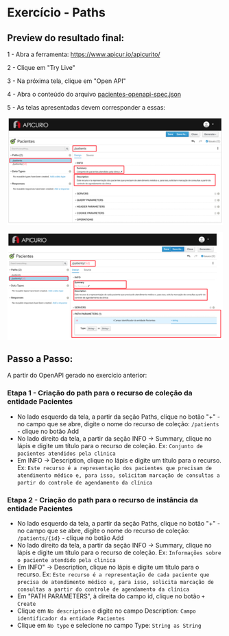 # Exercício - Paths

## Preview do resultado final:

1 - Abra a ferramenta:
https://www.apicur.io/apicurito/

2 - Clique em "Try Live"

3 - Na próxima tela, clique em "Open API"
 
4 - Abra o conteúdo do arquivo [pacientes-openapi-spec.json](pacientes-openapi-spec.json)

5 - As telas apresentadas devem corresponder a essas:

![print01.png](print01.png)

![print02.png](print02.png)

## Passo a Passo:

A partir do OpenAPI gerado no exercício anterior:

### Etapa 1 - Criação do path para o recurso de coleção da entidade Pacientes

* No lado esquerdo da tela, a partir da seção Paths, clique no botão "+" - no campo que se abre, digite o nome do recurso de coleção: `/patients` - clique no botão Add
* No lado direito da tela, a partir da seção INFO -> Summary, clique no lápis e digite um título para o recurso de coleção. Ex: `Conjunto de pacientes atendidos pela clinica`
* Em INFO -> Description, clique no lápis e digite um título para o recurso. Ex: `Este recurso é a representação dos pacientes que precisam de atendimento médico e, para isso, solicitam marcação de consultas a partir do controle de agendamento da clínica`


### Etapa 2 - Criação do path para o recurso de instância da entidade Pacientes

* No lado esquerdo da tela, a partir da seção Paths, clique no botão "+" - no campo que se abre, digite o nome do recurso de coleção: `/patients/{id}` - clique no botão Add
* No lado direito da tela, a partir da seção INFO -> Summary, clique no lápis e digite um título para o recurso de coleção. Ex: `Informações sobre o paciente atendido pela clinica`
* Em INFO" -> Description, clique no lápis e digite um título para o recurso. Ex: `Este recurso é a representação de cada paciente que precisa de atendimento médico e, para isso, solicita marcação de consultas a partir do controle de agendamento da clínica`
* Em "PATH PARAMETERS", à direita do campo id, clique no botão `+ Create`
* Clique em `No description` e digite no campo Description: `Campo identificador da entidade Pacientes`
* Clique em `No type` e selecione no campo Type: `String as String`